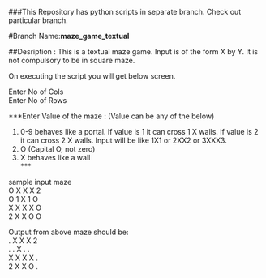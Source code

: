 ###This Repository has python scripts in separate branch. Check out particular branch.

#Branch Name:**maze_game_textual**

##Desription : This is a textual maze game.
Input is of the form 
X by Y. It is not compulsory to be in square maze.

On executing the script you will get below screen.

Enter No of Cols<br>
Enter No of Rows<br>

***Enter Value of the maze : (Value can be any of the below)
1. 0-9 behaves like a portal. If value is 1 it can cross 1 X walls. If value is 2 it can cross 2 X walls. Input will be like
        1X1 or 2XX2 or 3XXX3.<br>
2. O (Capital O, not zero)<br>
3. X behaves like a wall<br>***


sample input maze<br>
O X X X 2<br>
O 1 X 1 O<br>
X X X X O<br>
2 X X O O<br>


Output from above maze should be:<br>
. X X X 2<br>
. . X . .<br>
X X X X .<br>
2 X X O .<br>

